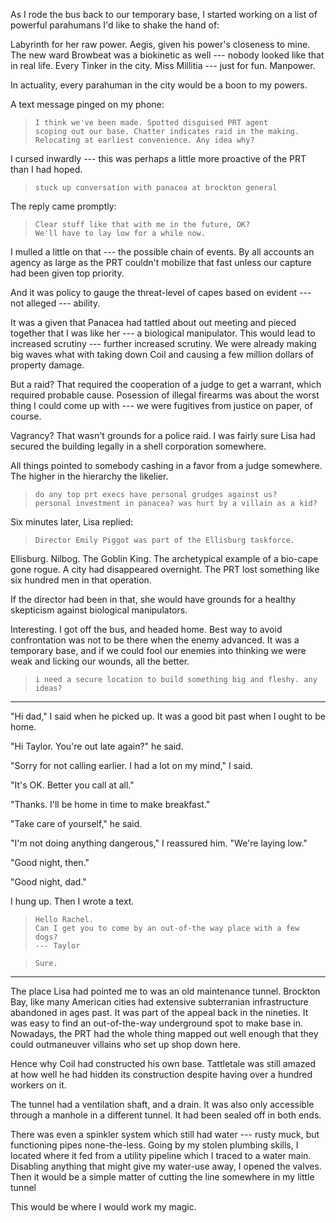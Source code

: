 As I rode the bus back to our temporary base, I started working on a list of powerful
parahumans I'd like to shake the hand of:

Labyrinth for her raw power. Aegis, given his power's closeness to mine. The new ward
Browbeat was a biokinetic as well --- nobody looked like that in real life. Every Tinker
in the city. Miss Millitia --- just for fun. Manpower.

In actuality, every parahuman in the city would be a boon to my powers.

A text message pinged on my phone:

> ~~~
> I think we've been made. Spotted disguised PRT agent 
> scoping out our base. Chatter indicates raid in the making.
> Relocating at earliest convenience. Any idea why?
> ~~~

I cursed inwardly --- this was perhaps a little more proactive of the PRT than I had hoped.

> ~~~
> stuck up conversation with panacea at brockton general
> ~~~

The reply came promptly:

> ~~~
> Clear stuff like that with me in the future, OK?
> We'll have to lay low for a while now.
> ~~~

I mulled a little on that --- the possible chain of events. By all accounts an agency as large
as the PRT couldn't mobilize that fast unless our capture had been given top priority.

And it was policy to gauge the threat-level of capes based on evident --- not alleged --- ability.

It was a given that Panacea had tattled about out meeting and pieced together that I was like
her --- a biological manipulator. This would lead to increased scrutiny --- further increased
scrutiny. We were already making big waves what with taking down Coil and causing a few
million dollars of property damage.

But a raid? That required the cooperation of a judge to get a warrant, which required probable
cause. Posession of illegal firearms was about the worst thing I could come up with --- we were
fugitives from justice on paper, of course.

Vagrancy? That wasn't grounds for a police raid. I was fairly sure Lisa had secured the building
legally in a shell corporation somewhere.

All things pointed to somebody cashing in a favor from a judge somewhere. The higher in the 
hierarchy the likelier.

> ~~~
> do any top prt execs have personal grudges against us?
> personal investment in panacea? was hurt by a villain as a kid?
> ~~~

Six minutes later, Lisa replied:

> ~~~
> Director Emily Piggot was part of the Ellisburg taskforce.
> ~~~

Ellisburg. Nilbog. The Goblin King. The archetypical example of a bio-cape gone rogue. A city
had disappeared overnight. The PRT lost something like six hundred men in that operation.

If the director had been in that, she would have grounds for a healthy skepticism against
biological manipulators.

Interesting. I got off the bus, and headed home. Best way to avoid confrontation was not
to be there when the enemy advanced. It was a temporary base, and if we could fool our enemies into
thinking we were weak and licking our wounds, all the better.

> ~~~
> i need a secure location to build something big and fleshy. any ideas?
> ~~~

----

"Hi dad," I said when he picked up. It was a good bit past when I ought to be home.

"Hi Taylor. You're out late again?" he said.

"Sorry for not calling earlier. I had a lot on my mind," I said. 

"It's OK. Better you call at all."

"Thanks. I'll be home in time to make breakfast."

"Take care of yourself," he said.

"I'm not doing anything dangerous," I reassured him. "We're laying low."

"Good night, then."

"Good night, dad."

I hung up. Then I wrote a text.

> ~~~
> Hello Rachel.
> Can I get you to come by an out-of-the way place with a few dogs?
> --- Taylor
> ~~~

> ~~~
> Sure.
> ~~~

----

The place Lisa had pointed me to was an old maintenance tunnel. Brockton Bay, like
many American cities had extensive subterranian infrastructure abandoned in ages past.
It was part of the appeal back in the nineties. It was easy to find an out-of-the-way
underground spot to make base in. Nowadays, the PRT had the whole thing mapped out
well enough that they could outmaneuver villains who set up shop down here.

Hence why Coil had constructed his own base. Tattletale was still amazed at how well he had
hidden its construction despite having over a hundred workers on it.

The tunnel had a ventilation shaft, and a drain. It was also only accessible through a manhole in
a different tunnel. It had been sealed off in both ends.

There was even a spinkler system which still had water --- rusty muck, but functioning pipes
none-the-less. Going by my stolen plumbing skills, I located where it fed from a utility pipeline
which I traced to a water main. Disabling anything that might give my water-use away, I opened
the valves. Then it would be a simple matter of cutting the line somewhere in my little tunnel

This would be where I would work my magic.
